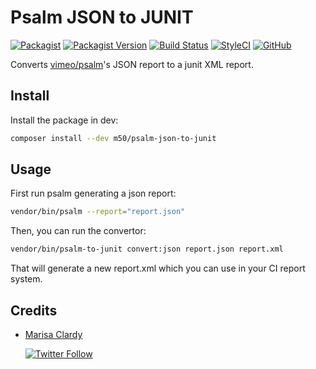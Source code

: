 # Psalm JSON to JUNIT

[![Packagist](https://img.shields.io/packagist/dt/m50/psalm-json-to-junit)](https://packagist.org/packages/m50/psalm-json-to-junit)
[![Packagist Version](https://img.shields.io/packagist/v/m50/psalm-json-to-junit)](https://packagist.org/packages/m50/psalm-json-to-junit)
[![Build Status](https://travis-ci.org/m50/psalm-json-to-junit.svg?branch=master)](https://travis-ci.org/m50/psalm-json-to-junit)
[![StyleCI](https://github.styleci.io/repos/226521609/shield?branch=master)](https://github.styleci.io/repos/226521609)
[![GitHub](https://img.shields.io/github/license/m50/psalm-json-to-junit)](LICENSE)

Converts [vimeo/psalm](https://github.com/vimeo/psalm)'s JSON report to a junit XML report.

## Install

Install the package in dev:

```sh
composer install --dev m50/psalm-json-to-junit
```

## Usage

First run psalm generating a json report:

```sh
vendor/bin/psalm --report="report.json"
```

Then, you can run the convertor:

```sh
vendor/bin/psalm-to-junit convert:json report.json report.xml
```

That will generate a new report.xml which you can use in your CI report system.

## Credits

* [Marisa Clardy](https://github.com/m50)

  [![Twitter Follow](https://img.shields.io/twitter/follow/MarisaCodes?label=Follow&style=social)](https://twitter.com/MarisaCodes)
